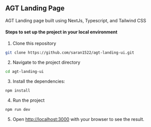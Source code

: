 ## AGT Landing Page

AGT Landing page built using NextJs, Typescript, and Tailwind CSS

#### Steps to set up the project in your local environment

1. Clone this repository

```bash
git clone https://github.com/saran1522/agt-landing-ui.git
```

2. Navigate to the project directory

```bash
cd agt-landing-ui
```

3. Install the dependencies:

```bash
npm install
```

4. Run the project

```bash
npm run dev
```

5. Open [http://localhost:3000](http://localhost:3000) with your browser to see the result.

